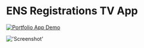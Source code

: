 # ENS Registrations TV App

[![Portfolio App Demo](https://static.streamlit.io/badges/streamlit_badge_black_white.svg)][def]

[def]: https://enstv.streamlit.app/

!['Screenshot']('assets/streamlit-app-2022-11-25-19-11-70.webm')
